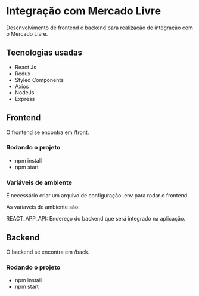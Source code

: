 # Integração com Mercado Livre

Desenvolvimento de frontend e backend para realização de integração com o Mercado Livre.

## Tecnologias usadas

- React Js
- Redux
- Styled Components
- Axios
- NodeJs
- Express

## Frontend

O frontend se encontra em /front. 

### Rodando o projeto

- npm install
- npm start

### Variáveis de ambiente

É necessário criar um arquivo de configuração .env para rodar o frontend.

As varíaveis de ambiente são:

REACT_APP_API: Endereço do backend que será integrado na aplicação. 

## Backend

O backend se encontra em /back. 

### Rodando o projeto

- npm install
- npm start
